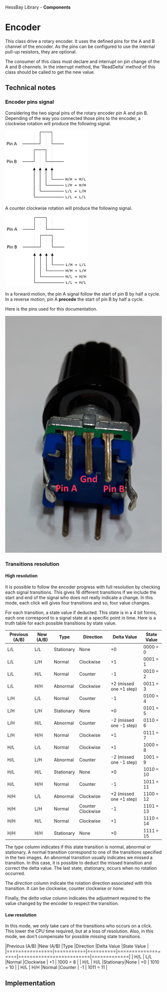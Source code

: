 ﻿HessBay Library - **Components** 

# Encoder
This class drive a rotary encoder.  It uses the defined pins for the A and B channel of the encoder.  As the pins can be 
configured to use the internal pull-up resistors, they are optional.  

The consumer of this class must declare and interrupt on pin change of the A and B channels.  In the interrupt method, the 
'ReadDelta' method of this class should be called to get the new value.

## Technical notes
###	Encoder pins signal

Considering the two signal pins of the rotary encoder pin A and pin B.  Depending of the way you connected those pins to the 
encoder, a clockwise rotation will produce the following signal.

![Clockwise Signal](Documentation/Images/Encoder_Signal_Clockwise.png?raw=true)

A counter clockwise rotation will produce the following signal.

![Counter Clockwise Signal](Documentation/Images/Encoder_Signal_CounterClockwise.png?raw=true)

In a forward motion, the pin A signal follow the start of pin B by half a cycle.  In a reverse motion, pin A **precede** the 
start of pin B by half a cycle.

Here is the pins used for this documentation.

![Encoder Pins Used](Documentation/Images/Encoder_Pins.png?raw=true)

### Transitions resolution

#### High resolution
It is possible to follow the encoder progress with full resolution by checking each signal transitions.  This gives 16 different
transitions if we include the start and end of the signal who does not really indicate a change.  In this mode, each click will
gives four transitions and so, four value changes.

For each transition, a state value if deducted.  This state is in a 4 bit forms, each one correspond to a signal state at a 
specific point in time.  Here is a truth table for each possible transitions by state value.

|Previous (A/B)  |New (A/B)  |Type      |Direction          |Delta Value              |State Value  |
|---|---|---|---|---|---|
| L/L            | L/L       |Stationary|None               | +0                      | 0000 = 0    |
| L/L            | L/H       |Normal    |Clockwise          | +1                      | 0001 = 1    |
| L/L            | H/L       |Normal    |Counter            | -1                      | 0010 = 2    |
| L/L            | H/H       |Abnormal  |Clockwise          | +2 (missed one +1 step) | 0011 = 3    |
| L/H            | L/L       |Normal    |Counter            | -1                      | 0100 = 4    |
| L/H            | L/H       |Stationary|None               | +0                      | 0101 = 5    |
| L/H            | H/L       |Abnormal  |Counter            | -2 (missed one -1 step) | 0110 = 6    |
| L/H            | H/H       |Normal    |Clockwise          | +1                      | 0111 = 7    |
| H/L            | L/L       |Normal    |Clockwise          | +1                      | 1000 = 8    |
| H/L            | L/H       |Abnormal  |Counter            | -2 (missed one -1 step) | 1001 = 9    |
| H/L            | H/L       |Stationary|None               | +0                      | 1010 = 10   |
| H/L            | H/H       |Normal    |Counter            | -1                      | 1011 = 11   |
| H/H            | L/L       |Abnormal  |Clockwise          | +2 (missed one +1 step) | 1100 = 12   |
| H/H            | L/H       |Normal    |Counter Clockwise  | -1                      | 1101 = 13   |
| H/H            | H/L       |Normal    |Clockwise          | +1                      | 1110 = 14   |
| H/H            | H/H       |Stationary|None               | +0                      | 1111 = 15   |

The *type* column indicates if this state transition is normal, abnormal or stationary.  A normal transition correspond to one of 
the transitions specified in the two images.  An abnormal transition usually indicates we missed a transition.  In this case, it 
is possible to deduct the missed transition and correct the delta value.  The last state, stationary, occurs when no rotation 
occurred.

The *direction* column indicate the rotation direction associated with this transition.  It can be clockwise, counter clockwise
or none.  

Finally, the *delta value* column indicates the adjustment required to the value changed by the encoder to respect the 
transition.

#### Low resolution

In this mode, we only take care of the transitions who occurs on a click.  This lower the CPU time required, but at a loss of
resolution.  Also, in this mode, we don't compensate for possible missing state transitions.

|Previous (A/B)  |New (A/B)  |Type      |Direction          |Delta Value              |State Value  |
|================|===========|==========|===================|=========================|=============|
| H/L            | L/L       |Normal    |Clockwise          | +1                      | 1000 = 8    |
| H/L            | H/L       |Stationary|None               | +0                      | 1010 = 10   |
| H/L            | H/H       |Normal    |Counter            | -1                      | 1011 = 11   |

## Implementation